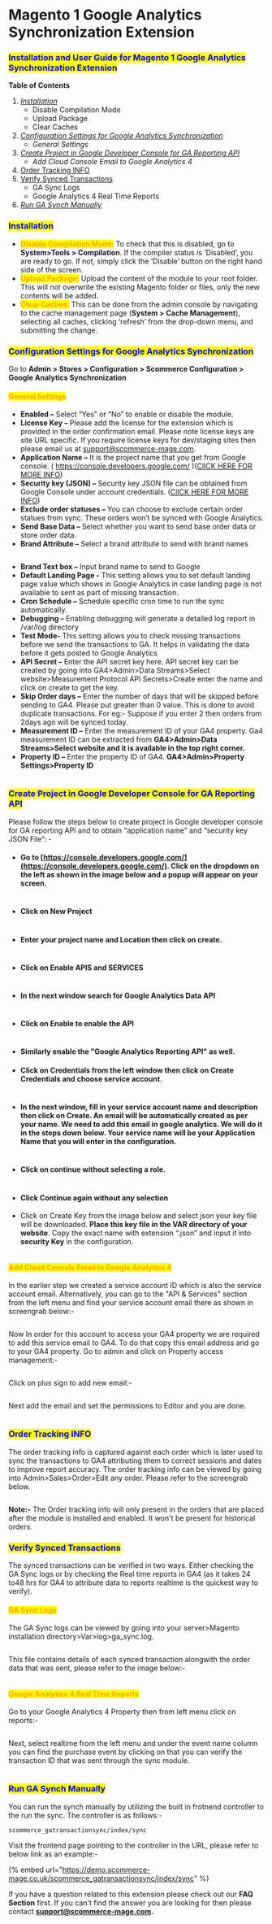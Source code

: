 # Magento 1 Google Analytics Synchronization Extension

### <mark style="color:blue;">Installation and User Guide for Magento 1 Google Analytics Synchronization Extension</mark> <a href="#toc62670227" id="toc62670227"></a>

**Table of Contents**

1. [_Installation_](magento-1-google-analytics-synchronization-extension.md#bookmark0)
   * Disable Compilation Mode&#x20;
   * Upload Package&#x20;
   * Clear Caches&#x20;
2. [_Configuration Settings for Google Analytics Synchronization_](magento-1-google-analytics-synchronization-extension.md#toc65169380)
   * _General Settings_
3. [_Create Project in Google Developer Console for GA Reporting API_ ](magento-1-google-analytics-synchronization-extension.md#toc65169382)
   * _Add Cloud Console Email to Google Analytics 4_
4. [Order Tracking INFO](magento-1-google-analytics-synchronization-extension.md#toc65169394-1)
5. [Verify Synced Transactions](magento-1-google-analytics-synchronization-extension.md#toc65169394-2)
   * GA Sync Logs
   * Google Analytics 4 Real Time Reports
6. [_Run GA Synch Manually_ ](magento-1-google-analytics-synchronization-extension.md#toc65169394-3)

### <mark style="color:blue;">Installation</mark> <a href="#bookmark0" id="bookmark0"></a>

* <mark style="color:orange;">**Disable Compilation Mode:**</mark> To check that this is disabled, go to **System>Tools > Compilation**. If the compiler status is ‘Disabled’, you are ready to go. If not, simply click the ‘Disable’ button on the right hand side of the screen.
* <mark style="color:orange;">**Upload Package:**</mark> Upload the content of the module to your root folder. This will not overwrite the existing Magento folder or files, only the new contents will be added.
* <mark style="color:orange;">**Clear Caches:**</mark> This can be done from the admin console by navigating to the cache management page (**System > Cache Management**), selecting all caches, clicking ‘refresh’ from the drop-down menu, and submitting the change.

### <mark style="color:blue;">Configuration Settings for Google Analytics Synchronization</mark> <a href="#toc65169380" id="toc65169380"></a>

Go to **Admin > Stores > Configuration > Scommerce Configuration > Google Analytics Synchronization**

#### <mark style="color:orange;">**General Settings**</mark> <a href="#toc65169381" id="toc65169381"></a>

* **Enabled –** Select “Yes” or “No” to enable or disable the module.
* **License Key –** Please add the license for the extension which is provided in the order confirmation email. Please note license keys are site URL specific. If you require license keys for dev/staging sites then please email us at [support@scommerce-mage.com](mailto:support@scommerce-mage.com).
* **Application Name –** It is the project name that you get from Google console. ( https://console.developers.google.com/ )([ClICK HERE FOR MORE INFO](magento-1-google-analytics-synchronization-extension.md#toc65169382))
* **Security key (JSON) –** Security key JSON file can be obtained from Google Console under account credentials. ([ClICK HERE FOR MORE INFO](magento-1-google-analytics-synchronization-extension.md#toc65169382))
* **Exclude order statuses –** You can choose to exclude certain order statues from sync. These orders won’t be synced with Google Analytics.
* **Send Base Data –** Select whether you want to send base order data or store order data.
* **Brand Attribute –** Select a brand attribute to send with brand names

<div data-full-width="true">

<figure><img src="../../.gitbook/assets/image.png" alt=""><figcaption></figcaption></figure>

</div>

* **Brand Text box –** Input brand name to send to Google
* **Default Landing Page -** This setting allows you to set default landing page value which shows in Google Analytics in case landing page is not available to sent as part of missing transaction.
* **Cron Schedule –** Schedule specific cron time to run the sync automatically.
* **Debugging –** Enabling debugging will generate a detailed log report in /var/log directory
* **Test Mode-** This setting allows you to check missing transactions before we send the transactions to GA. It helps in validating the data before it gets posted to Google Analytics
* **API Secret –** Enter the API secret key here. API secret key can be created by going into GA4>Admin>Data Streams>Select website>Measurement Protocol API Secrets>Create enter the name and click on create to get the key.
* **Skip Order days –** Enter the number of days that will be skipped before sending to GA4. Please put greater than 0 value. This is done to avoid duplicate transactions. For eg:- Suppose if you enter 2 then orders from 2days ago will be synced today.
* **Measurement ID –** Enter the measurement ID of your GA4 property. Ga4 measurement ID can be extracted from **GA4>Admin>Data Streams>Select website and it is available in the top right corner.**
* **Property ID –** Enter the property ID of GA4. **GA4>Admin>Property Settings>Property ID**&#x20;

<figure><img src="../../.gitbook/assets/image (1).png" alt=""><figcaption></figcaption></figure>

### <mark style="color:blue;">Create Project in Google Developer Console for GA Reporting API</mark> <a href="#toc65169382" id="toc65169382"></a>

Please follow the steps below to create project in Google developer console for GA reporting API and to obtain “application name” and “security key JSON File”: -

* #### Go to [https://console.developers.google.com/](https://console.developers.google.com/). Click on the dropdown on the left as shown in the image below and a popup will appear on your screen. <a href="#toc65169383" id="toc65169383"></a>

<div data-full-width="true">

<figure><img src="../../.gitbook/assets/Screenshot 2024-04-18 143824.png" alt=""><figcaption></figcaption></figure>

</div>

* #### Click on New Project <a href="#toc65169384" id="toc65169384"></a>

<div data-full-width="true">

<figure><img src="../../.gitbook/assets/image (10).png" alt=""><figcaption></figcaption></figure>

</div>

* #### Enter your project name and Location then click on create. <a href="#toc65169385" id="toc65169385"></a>

<div data-full-width="true">

<figure><img src="../../.gitbook/assets/image (11).png" alt=""><figcaption></figcaption></figure>

</div>

* #### Click on Enable APIS and SERVICES <a href="#toc65169386" id="toc65169386"></a>

<div data-full-width="true">

<figure><img src="../../.gitbook/assets/image (12).png" alt=""><figcaption></figcaption></figure>

</div>

* #### In the next window search for Google Analytics Data API <a href="#toc65169387" id="toc65169387"></a>

<div data-full-width="true">

<figure><img src="../../.gitbook/assets/image (16).png" alt=""><figcaption></figcaption></figure>

</div>

* #### Click on Enable to enable the API <a href="#toc65169388" id="toc65169388"></a>

<div data-full-width="true">

<figure><img src="../../.gitbook/assets/image (15).png" alt=""><figcaption></figcaption></figure>

</div>

* #### Similarly enable the "Google Analytics Reporting API" as well. <a href="#toc65169389" id="toc65169389"></a>
* #### Click on Credentials from the left window then click on Create Credentials and choose service account. <a href="#toc65169389" id="toc65169389"></a>

<div data-full-width="true">

<figure><img src="../../.gitbook/assets/Screenshot 2024-04-18 145949 (1).png" alt=""><figcaption></figcaption></figure>

</div>

* #### In the next window, fill in your service account name and description then click on Create. An email will be automatically created as per your name. We need to add this email in google analytics. We will do it in the steps down below. Your service name will be your Application Name that you will enter in the configuration. <a href="#toc65169390" id="toc65169390"></a>

<div data-full-width="true">

<figure><img src="../../.gitbook/assets/image (17).png" alt=""><figcaption></figcaption></figure>

</div>

* #### Click on continue without selecting a role. <a href="#toc65169391" id="toc65169391"></a>

<div data-full-width="true">

<figure><img src="../../.gitbook/assets/image (18).png" alt=""><figcaption></figcaption></figure>

</div>

* #### Click Continue again without any selection <a href="#toc65169392" id="toc65169392"></a>
* Click on Create Key from the image below and select json your key file will be downloaded. **Place this key file in the VAR directory of your website**. Copy the exact name with extension “.json” and input it into **security Key** in the configuration.

<div data-full-width="true">

<figure><img src="../../.gitbook/assets/image (19).png" alt=""><figcaption></figcaption></figure>

</div>

#### <mark style="color:orange;">Add Cloud Console Email to Google Analytics 4</mark> <a href="#toc65169394" id="toc65169394"></a>

In the earlier step we created a service account ID which is also the service account email. Alternatively, you can go to the "API & Services" section from the left menu and find your service account email there as shown in screengrab below:-

<div data-full-width="true">

<figure><img src="../../.gitbook/assets/image (2).png" alt=""><figcaption></figcaption></figure>

</div>

Now In order for this account to access your GA4 property we are required to add this service email to GA4. To do that copy this email address and go to your GA4 property. Go to admin and click on Property access management:-

<div data-full-width="true">

<figure><img src="../../.gitbook/assets/image (1) (1).png" alt=""><figcaption></figcaption></figure>

</div>

Click on plus sign to add new email:-

<div data-full-width="true">

<figure><img src="../../.gitbook/assets/image (2) (1).png" alt=""><figcaption></figcaption></figure>

</div>

Next add the email and set the permissions to Editor and you are done.&#x20;

<div data-full-width="true">

<figure><img src="../../.gitbook/assets/image (4).png" alt=""><figcaption></figcaption></figure>

</div>

### <mark style="color:blue;">Order Tracking INFO</mark> <a href="#toc65169394" id="toc65169394"></a>

The order tracking info is captured against each order which is later used to sync the transactions to GA4 attributing them to correct sessions and dates to improve report accuracy. The order tracking info can be viewed by going into Admin>Sales>Order>Edit any order. Please refer to the screengrab below.

<div data-full-width="true">

<figure><img src="../../.gitbook/assets/image (5).png" alt=""><figcaption></figcaption></figure>

</div>

**Note:-** The Order tracking info will only present in the orders that are placed after the module is installed and enabled. It won't be present for historical orders.

### <mark style="color:blue;">Verify Synced Transactions</mark> <a href="#toc65169394" id="toc65169394"></a>

The synced transactions can be verified in two ways. Either checking the GA Sync logs or by checking the Real time reports in GA4 (as it takes 24 to48 hrs for GA4 to attribute data to reports realtime is the quickest way to verify).

#### <mark style="color:orange;">GA Sync Logs</mark>

The GA Sync logs can be viewed by going into your server>Magento installation directory>Var>log>ga\_sync.log.

<figure><img src="../../.gitbook/assets/image (6).png" alt=""><figcaption></figcaption></figure>

This file contains details of each synced transaction alongwith the order data that was sent, please refer to the image below:-

<div data-full-width="true">

<figure><img src="../../.gitbook/assets/image (7).png" alt=""><figcaption></figcaption></figure>

</div>

#### <mark style="color:orange;">Google Analytics 4 Real Time Reports</mark>

Go to your Google Analytics 4 Property then from left menu click on reports:-

<div data-full-width="true">

<figure><img src="../../.gitbook/assets/image (8).png" alt=""><figcaption></figcaption></figure>

</div>

Next, select realtime from the left menu  and under the event name column you can find the purchase event by clicking on that you can verify the transaction ID that was sent through the sync module.

<div data-full-width="true">

<figure><img src="../../.gitbook/assets/image (9).png" alt=""><figcaption></figcaption></figure>

</div>

### <mark style="color:blue;">Run GA Synch Manually</mark> <a href="#toc65169394" id="toc65169394"></a>

You can run the synch manually by utilizing the built in frotnend controller to the run the sync. The controller is as follows:-

```
scommerce_gatransactionsync/index/sync
```

Visit the frontend page pointing to the controller in the URL, please refer to below link as an example:-&#x20;

{% embed url="https://demo.scommerce-mage.co.uk/scommerce_gatransactionsync/index/sync" %}

If you have a question related to this extension please check out our **FAQ Section** first. If you can't find the answer you are looking for then please contact [**support@scommerce-mage.com**](mailto:core@scommerce-mage.com)**.**

